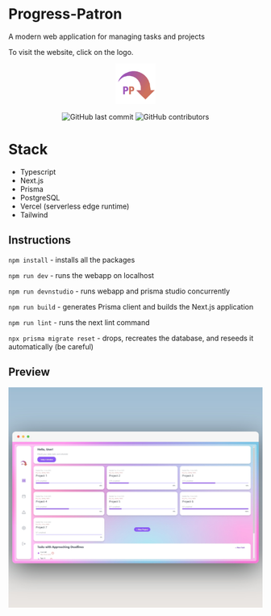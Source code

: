 # Progress-Patron

A modern web application for managing tasks and projects

To visit the website, click on the logo.

<a href="http://marcadrian.cfd">
  <p align="center">
    <img height=80 src="https://raw.githubusercontent.com/marcadrian-it/progress-patron/main/assets/images/logo.png"/>
  </p>
</a>

<p align="center">
  <img alt="GitHub last commit" src="https://img.shields.io/github/last-commit/marcadrian-it/progress-patron?style=flat-square">
  <img alt="GitHub contributors" src="https://img.shields.io/github/contributors/marcadrian-it/progress-patron?style=flat-square">
</p>

# Stack

- Typescript
- Next.js
- Prisma
- PostgreSQL
- Vercel (serverless edge runtime)
- Tailwind

## Instructions
``npm install`` - installs all the packages

`npm run dev` - runs the webapp on localhost

`npm run devnstudio` - runs webapp and prisma studio concurrently

`npm run build` - generates Prisma client and builds the Next.js application

`npm run lint` - runs the next lint command

`npx prisma migrate reset` - drops, recreates the database, and reseeds it automatically (be careful)

## Preview

![Preview](https://raw.githubusercontent.com/marcadrian-it/progress-patron/main/public/progress-patron-preview.jpg)
